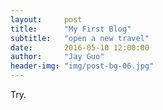 ```yaml
---
layout:     post
title:      "My First Blog"
subtitle:   "open a new travel"
date:       2016-05-10 12:00:00
author:     "Jay Guo"
header-img: "img/post-bg-06.jpg"
---
```


<p>Try.</p>


